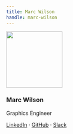```yaml
---
title: Marc Wilson
handle: marc-wilson
---
```


<div class="text-center mb-5">
    <img
        src="https://avatars.githubusercontent.com/u/53413200?v=4"
        width="150"
        class="rounded-circle mt-3"
    />
    <h3 class="m-3">Marc Wilson</h3>
    <p>Graphics Engineer</p>
    <p>
        <a href="https://www.linkedin.com/in/mwilson-b727b6199/">LinkedIn</a> · 
        <a href="https://github.com/mwilsnd">GitHub</a> · 
        <a href="https://osmus.slack.com/team/U03SSTHJDT5">Slack</a> 
    </p>
</div>

